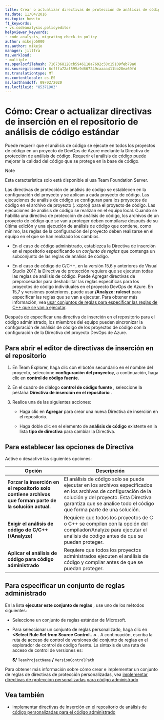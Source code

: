 ```yaml
---
title: Crear o actualizar directivas de protección de análisis de código estándar
ms.date: 11/04/2016
ms.topic: how-to
f1_keywords:
- vs.codeanalysis.policyeditor
helpviewer_keywords:
- code analysis, migrating check-in policy
author: mikejo5000
ms.author: mikejo
manager: jillfra
ms.workload:
- multiple
ms.openlocfilehash: 7167368128cb5946118a7692c50c15109feb79a0
ms.sourcegitcommit: 6cfffa72af599a9d667249caaaa411bb28ea69fd
ms.translationtype: MT
ms.contentlocale: es-ES
ms.lasthandoff: 09/02/2020
ms.locfileid: "85371903"
---
```

# <a name="how-to-create-or-update-standard-code-analysis-check-in-policies"></a>Cómo: Crear o actualizar directivas de inserción en el repositorio de análisis de código estándar

Puede requerir que el análisis de código se ejecute en todos los proyectos de código en un proyecto de DevOps de Azure mediante la Directiva de protección de análisis de código. Requerir el análisis de código puede mejorar la calidad del código que se protege en la base de código.

> [!NOTE]
> Esta característica solo está disponible si usa Team Foundation Server.

Las directivas de protección de análisis de código se establecen en la configuración del proyecto y se aplican a cada proyecto de código. Las ejecuciones de análisis de código se configuran para los proyectos de código en el archivo de proyecto (. xxproj) para el proyecto de código. Las ejecuciones de análisis de código se realizan en el equipo local. Cuando se habilita una directiva de protección de análisis de código, los archivos de un proyecto de código que se van a proteger deben compilarse después de su última edición y una ejecución de análisis de código que contiene, como mínimo, las reglas de la configuración del proyecto deben realizarse en el equipo en el que se han realizado los cambios.

- En el caso de código administrado, establezca la Directiva de inserción en el repositorio especificando un *conjunto de reglas* que contenga un subconjunto de las reglas de análisis de código.

- En el caso de código de C/C++, en la versión 15,6 y anteriores de Visual Studio 2017, la Directiva de protección requiere que se ejecuten todas las reglas de análisis de código. Puede Agregar directivas de preprocesador para deshabilitar las reglas específicas para los proyectos de código individuales en el proyecto DevOps de Azure. En 15,7 y versiones posteriores, puede usar **/Analyze: ruleset** para especificar las reglas que se van a ejecutar. Para obtener más información, vea [usar conjuntos de reglas para especificar las reglas de C++ que se van a ejecutar](/cpp/code-quality/using-rule-sets-to-specify-the-cpp-rules-to-run).

Después de especificar una directiva de inserción en el repositorio para el código administrado, los miembros del equipo pueden sincronizar la configuración de análisis de código de los proyectos de código con la configuración de la Directiva del proyecto DevOps de Azure.

## <a name="to-open-the-check-in-policy-editor"></a>Para abrir el editor de directivas de inserción en el repositorio

1. En Team Explorer, haga clic con el botón secundario en el nombre del proyecto, seleccione **configuración del proyecto**y, a continuación, haga clic en **control de código fuente**.

1. En el cuadro de diálogo **control de código fuente** , seleccione la pestaña **Directiva de inserción en el repositorio** .

1. Realice una de las siguientes acciones:

    - Haga clic en **Agregar** para crear una nueva Directiva de inserción en el repositorio.

    - Haga doble clic en el elemento de **análisis de código** existente en la lista **tipo de directiva** para cambiar la Directiva.

## <a name="to-set-policy-options"></a>Para establecer las opciones de Directiva

Active o desactive las siguientes opciones:

|Opción|Descripción|
|------------|-----------------|
|**Forzar la inserción en el repositorio solo contiene archivos que forman parte de la solución actual.**|El análisis de código solo se puede ejecutar en los archivos especificados en los archivos de configuración de la solución y del proyecto. Esta Directiva garantiza que se analice todo el código que forma parte de una solución.|
|**Exigir el análisis de código de C/C++ (/Analyze)**|Requiere que todos los proyectos de C o C++ se compilen con la opción del compilador/Analyze para ejecutar el análisis de código antes de que se puedan proteger.|
|**Aplicar el análisis de código para código administrado**|Requiere que todos los proyectos administrados ejecuten el análisis de código y compilar antes de que se puedan proteger.|

## <a name="to-specify-a-managed-rule-set"></a>Para especificar un conjunto de reglas administrado

En la lista **ejecutar este conjunto de reglas** , use uno de los métodos siguientes:

- Seleccione un conjunto de reglas estándar de Microsoft.

- Para seleccionar un conjunto de reglas personalizado, haga clic en **\<Select Rule Set from Source Control...>** . A continuación, escriba la ruta de acceso de control de versiones del conjunto de reglas en el explorador de control de código fuente. La sintaxis de una ruta de acceso de control de versiones es:

   **$/** `TeamProjectName` **/** `VersionControlPath`

Para obtener más información sobre cómo crear e implementar un conjunto de reglas de directivas de protección personalizadas, vea [implementar directivas de protección personalizadas para código administrado](../code-quality/implementing-custom-code-analysis-check-in-policies-for-managed-code.md).

## <a name="see-also"></a>Vea también

- [Implementar directivas de inserción en el repositorio de análisis de código personalizadas para el código administrado](../code-quality/implementing-custom-code-analysis-check-in-policies-for-managed-code.md)
